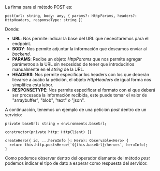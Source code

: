 La firma para el método POST es:

```
post(url: string, body: any, { params?: HttpParams, headers?: HttpHeaders, responseType: string })
```

Donde:

- **URL**: Nos permite indicar la base del URL que necesitaremos para el endpoint.
- **BODY**: Nos permite adjuntar la información que deseamos enviar al *backend*.
- **PARAMS**: Recibe un objeto *HttpParams* que nos permite agregar parámetros a la URL sin necesidad de tener que introducirlos manualmente en el *string* de la URL.
- **HEADERS**: Nos permite especificar los headers con los que deberán llevarse a acabo la petición, el objeto *HttpHeaders* de igual forma nos simplifica esta labor.
- **RESPONSETYPE**: Nos permite especificar el formato con el que deberá ser procesada la información recibida, este puede tomar el valor de "arraybuffer", "blob", "text" o "json".

A continuación, tenemos un ejemplo de una petición *post* dentro de un servicio:

```
private baseUrl: string = environments.baseUrl;

constructor(private http: HttpClient) {}

createHero({ id, ...heroInfo }: Hero): Observable<Hero> {
  return this.http.post<Hero>(`${this.baseUrl}/heroes`, heroInfo);
}
```

Como podemos observar dentro del operador diamante del método *post* podemos indicar el tipo de dato a esperar como respuesta del servidor.